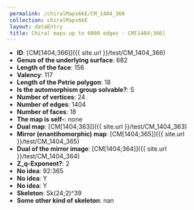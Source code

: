 ```yaml
--- 
 permalink: /chiralMaps6kE/CM_1404_366 
 collection: chiralMaps6kE
 layout: dataEntry
 title: Chiral maps up to 6000 edges - CM[1404;366]
---
```


- **ID**: [CM[1404;366]]({{ site.url }}/test/CM_1404_366)
- **Genus of the underlying surface**: 682
- **Length of the face**: 156
- **Valency**: 117
- **Length of the Petrie polygon**: 18
- **Is the automorphism group solvable?**: S
- **Number of vertices**: 24
- **Number of edges**: 1404
- **Number of faces**: 18
- **The map is self-**: none
- **Dual map**: [CM[1404;363]]({{ site.url }}/test/CM_1404_363)
- **Mirror (enantihomorphic) map**: [CM[1404;365]]({{ site.url }}/test/CM_1404_365)
- **Dual of the mirror image**: [CM[1404;364]]({{ site.url }}/test/CM_1404_364)
- **Z_q-Exponent?**: 2
- **No idea**:  92:365
- **No idea**: Y
- **No idea**: Y
- **Skeleton**: Sk(24;2)^39
- **Some other kind of skeleton**: nan
